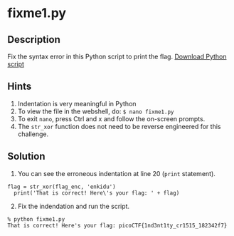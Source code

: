 # fixme1.py
## Description
Fix the syntax error in this Python script to print the flag. [Download Python script](fixme1.py)
## Hints
1. Indentation is very meaningful in Python
2. To view the file in the webshell, do: ```$ nano fixme1.py```
3. To exit ```nano```, press Ctrl and x and follow the on-screen prompts.
4. The ```str_xor``` function does not need to be reverse engineered for this challenge.
## Solution
1. You can see the erroneous indentation at line 20 (```print``` statement).
```
flag = str_xor(flag_enc, 'enkidu')
  print('That is correct! Here\'s your flag: ' + flag)
```
2. Fix the indendation and run the script.
```
% python fixme1.py
That is correct! Here's your flag: picoCTF{1nd3nt1ty_cr1515_182342f7}
```
